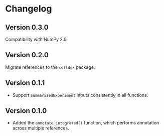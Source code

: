 # Changelog

## Version 0.3.0

Compatibility with NumPy 2.0

## Version 0.2.0

Migrate references to the `celldex` package.

## Version 0.1.1

- Support `SummarizedExperiment` inputs consistently in all functions.

## Version 0.1.0

- Added the `annotate_integrated()` function, which performs annotation across multiple references.
